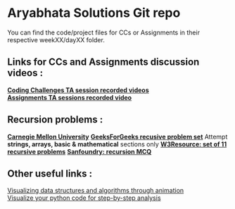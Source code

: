 # Aryabhata Solutions Git repo
You can find the code/project files for CCs or Assignments in their respective weekXX/dayXX folder.

## Links for CCs and Assignments discussion videos :

**[Coding Challenges TA session recorded videos](https://drive.google.com/drive/folders/1-2-9iY-ynat-EXlgRVHBF3EWqe5SRJmw?usp=sharing)**  
**[Assignments TA sessions recorded video](https://drive.google.com/drive/folders/1iTkwjaXjIKrp4FAtEqOMgRT819Gv9AmM?usp=sharing)**


## Recursion problems :
**[Carnegie Mellon University](http://www.cs.cmu.edu/~tcortina/activate/ct/lab8ques.pdf)**
**[GeeksForGeeks recusive problem set](https://www.geeksforgeeks.org/recursion-practice-problems-solutions/)**
Attempt **strings, arrays, basic & mathematical** sections only
**[W3Resource: set of 11 recursive problems](https://www.w3resource.com/python-exercises/data-structures-and-algorithms/python-recursion.php)**
**[Sanfoundry: recursion MCQ](https://www.sanfoundry.com/python-questions-answers-recursion/)**
## Other useful links :
[Visualizing data structures and algorithms through animation](https://visualgo.net/en)  
[Visualize your python code for step-by-step analysis](http://www.pythontutor.com/visualize.html#mode=edit)